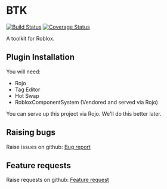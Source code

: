 # BTK

[![Build Status](https://travis-ci.org/bobsh/BTK.svg?branch=master)](https://travis-ci.org/bobsh/BTK) [![Coverage Status](https://coveralls.io/repos/github/bobsh/BTK/badge.svg?branch=master)](https://coveralls.io/github/bobsh/BTK?branch=master)

A toolkit for Roblox.

## Plugin Installation

You will need:

* Rojo
* Tag Editor
* Hot Swap
* RobloxComponentSystem (Vendored and served via Rojo)

You can serve up this project via Rojo. We'll do this better later.

## Raising bugs

Raise issues on github: [Bug report](https://github.com/bobsh/BTK/issues/new?template=bug_report.md)

## Feature requests

Raise requests on github: [Feature request](https://github.com/bobsh/BTK/issues/new?template=feature_request.md)
